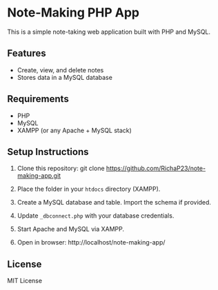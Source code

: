 # Note-Making PHP App

This is a simple note-taking web application built with PHP and MySQL.

## Features

- Create, view, and delete notes
- Stores data in a MySQL database

## Requirements

- PHP
- MySQL
- XAMPP (or any Apache + MySQL stack)

## Setup Instructions

1. Clone this repository:
git clone https://github.com/RichaP23/note-making-app.git

2. Place the folder in your `htdocs` directory (XAMPP).
3. Create a MySQL database and table. Import the schema if provided.
4. Update `_dbconnect.php` with your database credentials.
5. Start Apache and MySQL via XAMPP.
6. Open in browser:
http://localhost/note-making-app/


## License

MIT License
